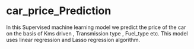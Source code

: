 # car_price_Prediction
In this Supervised machine learning model we predict the price of the car on the basis of Kms driven , Transmission type , Fuel_type etc.
This model uses linear regression and Lasso regression algorithm.
